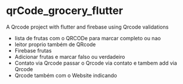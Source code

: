 # qrCode_grocery_flutter
A Qrcode project with flutter and firebase using Qrcode validations


- lista de frutas com o QRCODe para marcar completo ou nao
- leitor proprio também de QRcode
- Firebase frutas
- Adicionar frutas e marcar falso ou verdadeiro
- Contato via Qrcode passar o Qrcode via contato e tambem add via Qrcode
- Qrcode também com o Website indicando
